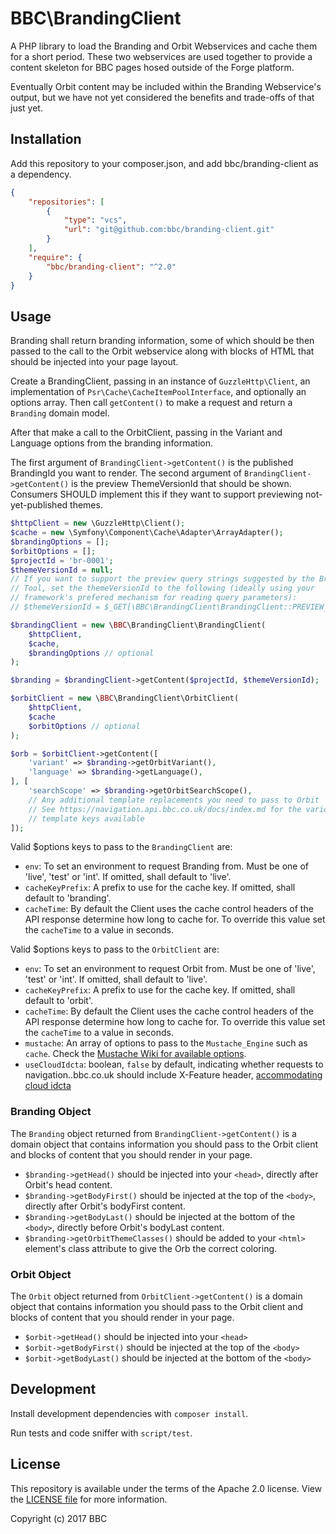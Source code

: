 BBC\BrandingClient
==================

A PHP library to load the Branding and Orbit Webservices and cache them for a
short period. These two webservices are used together to provide a content
skeleton for BBC pages hosed outside of the Forge platform.

Eventually Orbit content may be included within the Branding Webservice's
output, but we have not yet considered the benefits and trade-offs of that just
yet.

Installation
-------------

Add this repository to your composer.json, and add bbc/branding-client as a
dependency.

```json
{
    "repositories": [
        {
            "type": "vcs",
            "url": "git@github.com:bbc/branding-client.git"
        }
    ],
    "require": {
        "bbc/branding-client": "^2.0"
    }
}
```


Usage
-----

Branding shall return branding information, some of which should be then passed
to the call to the Orbit webservice along with blocks of HTML that should be
injected into your page layout.

Create a BrandingClient, passing in an instance of `GuzzleHttp\Client`, an
implementation of `Psr\Cache\CacheItemPoolInterface`, and optionally an options array. Then
call `getContent()` to make a request and return a `Branding` domain model.

After that make a call to the OrbitClient, passing in the Variant and Language
options from the branding information.

The first argument of `BrandingClient->getContent()` is the published BrandingId
you want to render.
The second argument of `BrandingClient->getContent()` is the preview
ThemeVersionId that should be shown. Consumers SHOULD implement this if they
want to support previewing not-yet-published themes.

```php
$httpClient = new \GuzzleHttp\Client();
$cache = new \Symfony\Component\Cache\Adapter\ArrayAdapter();
$brandingOptions = [];
$orbitOptions = [];
$projectId = 'br-0001';
$themeVersionId = null;
// If you want to support the preview query strings suggested by the Branding
// Tool, set the themeVersionId to the following (ideally using your
// framework's prefered mechanism for reading query parameters):
// $themeVersionId = $_GET[\BBC\BrandingClient\BrandingClient::PREVIEW_PARAM];

$brandingClient = new \BBC\BrandingClient\BrandingClient(
    $httpClient,
    $cache,
    $brandingOptions // optional
);

$branding = $brandingClient->getContent($projectId, $themeVersionId);

$orbitClient = new \BBC\BrandingClient\OrbitClient(
    $httpClient,
    $cache
    $orbitOptions // optional
);

$orb = $orbitClient->getContent([
    'variant' => $branding->getOrbitVariant(),
    'language' => $branding->getLanguage(),
], [
    'searchScope' => $branding->getOrbitSearchScope(),
    // Any additional template replacements you need to pass to Orbit
    // See https://navigation.api.bbc.co.uk/docs/index.md for the various
    // template keys available
]);
```

Valid $options keys to pass to the `BrandingClient` are:

* `env`: To set an environment to request Branding from. Must be one of
  'live', 'test' or 'int'. If omitted, shall default to 'live'.
* `cacheKeyPrefix`: A prefix to use for the cache key. If omitted, shall default
  to 'branding'.
* `cacheTime`: By default the Client uses the cache control headers of the API
  response determine how long to cache for. To override this value set the
  `cacheTime` to a value in seconds.

Valid $options keys to pass to the `OrbitClient` are:

* `env`: To set an environment to request Orbit from. Must be one of
  'live', 'test' or 'int'. If omitted, shall default to 'live'.
* `cacheKeyPrefix`: A prefix to use for the cache key. If omitted, shall default
  to 'orbit'.
* `cacheTime`: By default the Client uses the cache control headers of the API
  response determine how long to cache for. To override this value set the
  `cacheTime` to a value in seconds.
* `mustache`: An array of options to pass to the `Mustache_Engine` such as `cache`.
   Check the [Mustache Wiki for available options](https://github.com/bobthecow/mustache.php/wiki#constructor-options).
* `useCloudIdcta`: boolean, `false` by default, indicating whether requests to navigation.<env>.bbc.co.uk should include
   X-Feature header, [accommodating cloud idcta](https://confluence.dev.bbc.co.uk/pages/viewpage.action?pageId=117803057)
    
### Branding Object

The `Branding` object returned from `BrandingClient->getContent()` is a domain
object that contains information you should pass to the Orbit client and blocks
of content that you should render in your page.

* `$branding->getHead()` should be injected into your `<head>`, directly after
  Orbit's head content.
* `$branding->getBodyFirst()` should be injected at the top of the `<body>`,
  directly after Orbit's bodyFirst content.
* `$branding->getBodyLast()` should be injected at the bottom of the `<body>`,
  directly before Orbit's bodyLast content.
* `$branding->getOrbitThemeClasses()` should be added to your `<html>` element's
  class attribute to give the Orb the correct coloring.

### Orbit Object

The `Orbit` object returned from `OrbitClient->getContent()` is a domain object
that contains information you should pass to the Orbit client and blocks of
content that you should render in your page.

* `$orbit->getHead()` should be injected into your `<head>`
* `$orbit->getBodyFirst()` should be injected at the top of the `<body>`
* `$orbit->getBodyLast()` should be injected at the bottom of the `<body>`


Development
-----------

Install development dependencies with `composer install`.

Run tests and code sniffer with `script/test`.


License
-------

This repository is available under the terms of the Apache 2.0 license.
View the [LICENSE file](LICENSE) for more information.

Copyright (c) 2017 BBC
